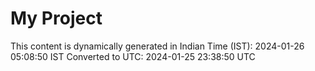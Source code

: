# My Project

This content is dynamically generated in Indian Time (IST): 2024-01-26 05:08:50 IST
Converted to UTC: 2024-01-25 23:38:50 UTC
